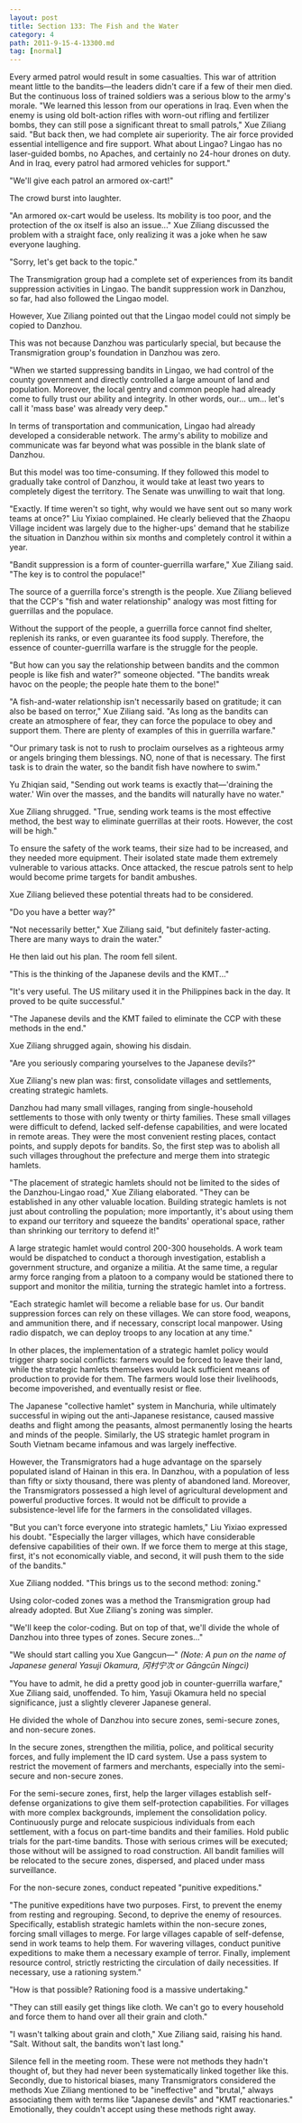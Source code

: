 ```yaml
---
layout: post
title: Section 133: The Fish and the Water
category: 4
path: 2011-9-15-4-13300.md
tag: [normal]
---
```


Every armed patrol would result in some casualties. This war of attrition meant little to the bandits—the leaders didn't care if a few of their men died. But the continuous loss of trained soldiers was a serious blow to the army's morale. "We learned this lesson from our operations in Iraq. Even when the enemy is using old bolt-action rifles with worn-out rifling and fertilizer bombs, they can still pose a significant threat to small patrols," Xue Ziliang said. "But back then, we had complete air superiority. The air force provided essential intelligence and fire support. What about Lingao? Lingao has no laser-guided bombs, no Apaches, and certainly no 24-hour drones on duty. And in Iraq, every patrol had armored vehicles for support."

"We'll give each patrol an armored ox-cart!"

The crowd burst into laughter.

"An armored ox-cart would be useless. Its mobility is too poor, and the protection of the ox itself is also an issue..." Xue Ziliang discussed the problem with a straight face, only realizing it was a joke when he saw everyone laughing.

"Sorry, let's get back to the topic."

The Transmigration group had a complete set of experiences from its bandit suppression activities in Lingao. The bandit suppression work in Danzhou, so far, had also followed the Lingao model.

However, Xue Ziliang pointed out that the Lingao model could not simply be copied to Danzhou.

This was not because Danzhou was particularly special, but because the Transmigration group's foundation in Danzhou was zero.

"When we started suppressing bandits in Lingao, we had control of the county government and directly controlled a large amount of land and population. Moreover, the local gentry and common people had already come to fully trust our ability and integrity. In other words, our... um... let's call it 'mass base' was already very deep."

In terms of transportation and communication, Lingao had already developed a considerable network. The army's ability to mobilize and communicate was far beyond what was possible in the blank slate of Danzhou.

But this model was too time-consuming. If they followed this model to gradually take control of Danzhou, it would take at least two years to completely digest the territory. The Senate was unwilling to wait that long.

"Exactly. If time weren't so tight, why would we have sent out so many work teams at once?" Liu Yixiao complained. He clearly believed that the Zhaopu Village incident was largely due to the higher-ups' demand that he stabilize the situation in Danzhou within six months and completely control it within a year.

"Bandit suppression is a form of counter-guerrilla warfare," Xue Ziliang said. "The key is to control the populace!"

The source of a guerrilla force's strength is the people. Xue Ziliang believed that the CCP's "fish and water relationship" analogy was most fitting for guerrillas and the populace.

Without the support of the people, a guerrilla force cannot find shelter, replenish its ranks, or even guarantee its food supply. Therefore, the essence of counter-guerrilla warfare is the struggle for the people.

"But how can you say the relationship between bandits and the common people is like fish and water?" someone objected. "The bandits wreak havoc on the people; the people hate them to the bone!"

"A fish-and-water relationship isn't necessarily based on gratitude; it can also be based on terror," Xue Ziliang said. "As long as the bandits can create an atmosphere of fear, they can force the populace to obey and support them. There are plenty of examples of this in guerrilla warfare."

"Our primary task is not to rush to proclaim ourselves as a righteous army or angels bringing them blessings. NO, none of that is necessary. The first task is to drain the water, so the bandit fish have nowhere to swim."

Yu Zhiqian said, "Sending out work teams is exactly that—'draining the water.' Win over the masses, and the bandits will naturally have no water."

Xue Ziliang shrugged. "True, sending work teams is the most effective method, the best way to eliminate guerrillas at their roots. However, the cost will be high."

To ensure the safety of the work teams, their size had to be increased, and they needed more equipment. Their isolated state made them extremely vulnerable to various attacks. Once attacked, the rescue patrols sent to help would become prime targets for bandit ambushes.

Xue Ziliang believed these potential threats had to be considered.

"Do you have a better way?"

"Not necessarily better," Xue Ziliang said, "but definitely faster-acting. There are many ways to drain the water."

He then laid out his plan. The room fell silent.

"This is the thinking of the Japanese devils and the KMT..."

"It's very useful. The US military used it in the Philippines back in the day. It proved to be quite successful."

"The Japanese devils and the KMT failed to eliminate the CCP with these methods in the end."

Xue Ziliang shrugged again, showing his disdain.

"Are you seriously comparing yourselves to the Japanese devils?"

Xue Ziliang's new plan was: first, consolidate villages and settlements, creating strategic hamlets.

Danzhou had many small villages, ranging from single-household settlements to those with only twenty or thirty families. These small villages were difficult to defend, lacked self-defense capabilities, and were located in remote areas. They were the most convenient resting places, contact points, and supply depots for bandits. So, the first step was to abolish all such villages throughout the prefecture and merge them into strategic hamlets.

"The placement of strategic hamlets should not be limited to the sides of the Danzhou-Lingao road," Xue Ziliang elaborated. "They can be established in any other valuable location. Building strategic hamlets is not just about controlling the population; more importantly, it's about using them to expand our territory and squeeze the bandits' operational space, rather than shrinking our territory to defend it!"

A large strategic hamlet would control 200-300 households. A work team would be dispatched to conduct a thorough investigation, establish a government structure, and organize a militia. At the same time, a regular army force ranging from a platoon to a company would be stationed there to support and monitor the militia, turning the strategic hamlet into a fortress.

"Each strategic hamlet will become a reliable base for us. Our bandit suppression forces can rely on these villages. We can store food, weapons, and ammunition there, and if necessary, conscript local manpower. Using radio dispatch, we can deploy troops to any location at any time."

In other places, the implementation of a strategic hamlet policy would trigger sharp social conflicts: farmers would be forced to leave their land, while the strategic hamlets themselves would lack sufficient means of production to provide for them. The farmers would lose their livelihoods, become impoverished, and eventually resist or flee.

The Japanese "collective hamlet" system in Manchuria, while ultimately successful in wiping out the anti-Japanese resistance, caused massive deaths and flight among the peasants, almost permanently losing the hearts and minds of the people. Similarly, the US strategic hamlet program in South Vietnam became infamous and was largely ineffective.

However, the Transmigrators had a huge advantage on the sparsely populated island of Hainan in this era. In Danzhou, with a population of less than fifty or sixty thousand, there was plenty of abandoned land. Moreover, the Transmigrators possessed a high level of agricultural development and powerful productive forces. It would not be difficult to provide a subsistence-level life for the farmers in the consolidated villages.

"But you can't force everyone into strategic hamlets," Liu Yixiao expressed his doubt. "Especially the larger villages, which have considerable defensive capabilities of their own. If we force them to merge at this stage, first, it's not economically viable, and second, it will push them to the side of the bandits."

Xue Ziliang nodded. "This brings us to the second method: zoning."

Using color-coded zones was a method the Transmigration group had already adopted. But Xue Ziliang's zoning was simpler.

"We'll keep the color-coding. But on top of that, we'll divide the whole of Danzhou into three types of zones. Secure zones..."

"We should start calling you Xue Gangcun—"
*(Note: A pun on the name of Japanese general Yasuji Okamura, 冈村宁次 or Gāngcūn Níngcì)*

"You have to admit, he did a pretty good job in counter-guerrilla warfare," Xue Ziliang said, unoffended. To him, Yasuji Okamura held no special significance, just a slightly cleverer Japanese general.

He divided the whole of Danzhou into secure zones, semi-secure zones, and non-secure zones.

In the secure zones, strengthen the militia, police, and political security forces, and fully implement the ID card system. Use a pass system to restrict the movement of farmers and merchants, especially into the semi-secure and non-secure zones.

For the semi-secure zones, first, help the larger villages establish self-defense organizations to give them self-protection capabilities. For villages with more complex backgrounds, implement the consolidation policy. Continuously purge and relocate suspicious individuals from each settlement, with a focus on part-time bandits and their families. Hold public trials for the part-time bandits. Those with serious crimes will be executed; those without will be assigned to road construction. All bandit families will be relocated to the secure zones, dispersed, and placed under mass surveillance.

For the non-secure zones, conduct repeated "punitive expeditions."

"The punitive expeditions have two purposes. First, to prevent the enemy from resting and regrouping. Second, to deprive the enemy of resources. Specifically, establish strategic hamlets within the non-secure zones, forcing small villages to merge. For large villages capable of self-defense, send in work teams to help them. For wavering villages, conduct punitive expeditions to make them a necessary example of terror. Finally, implement resource control, strictly restricting the circulation of daily necessities. If necessary, use a rationing system."

"How is that possible? Rationing food is a massive undertaking."

"They can still easily get things like cloth. We can't go to every household and force them to hand over all their grain and cloth."

"I wasn't talking about grain and cloth," Xue Ziliang said, raising his hand. "Salt. Without salt, the bandits won't last long."

Silence fell in the meeting room. These were not methods they hadn't thought of, but they had never been systematically linked together like this. Secondly, due to historical biases, many Transmigrators considered the methods Xue Ziliang mentioned to be "ineffective" and "brutal," always associating them with terms like "Japanese devils" and "KMT reactionaries." Emotionally, they couldn't accept using these methods right away.